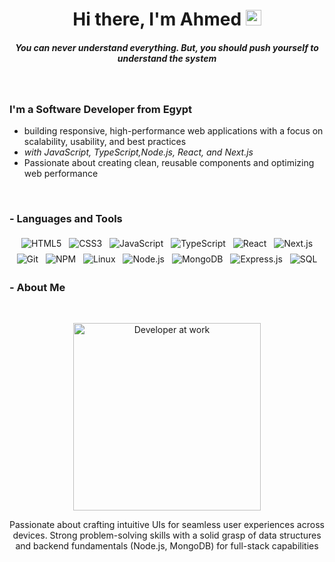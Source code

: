 <div align="center">
   <h1>Hi there, I'm Ahmed <img src="https://media.giphy.com/media/hvRJCLFzcasrR4ia7z/giphy.gif" width="25px"> </h1>
</div>

<h5 align="center">
   <i> You can never understand everything. But, you should push yourself to understand the system </i>
</h5>

<br />

<p align="center">
  <h3> I'm a Software Developer from Egypt</h3>
</p>

- building responsive, high-performance web applications with a focus on scalability, usability, and best practices
- <i>with JavaScript, TypeScript,Node.js, React, and Next.js</i>
- Passionate about creating clean, reusable components and optimizing web performance

<br />

### - Languages and Tools

<p align="center">
  <img src="https://img.icons8.com/color/48/000000/html-5--v1.png" alt="HTML5" style="vertical-align:top; margin:4px">
  <img src="https://img.icons8.com/color/48/000000/css3.png" alt="CSS3" style="vertical-align:top; margin:4px">
  <img src="https://img.icons8.com/color/48/000000/javascript.png" alt="JavaScript" style="vertical-align:top; margin:4px">
  <img src="https://img.icons8.com/color/48/000000/typescript.png" alt="TypeScript" style="vertical-align:top; margin:4px">
  <img src="https://img.icons8.com/ultraviolet/40/000000/react--v1.png" alt="React" style="vertical-align:top; margin:4px">
  <img src="https://img.icons8.com/fluency/48/000000/nextjs.png" alt="Next.js" style="vertical-align:top; margin:4px">
  <img src="https://img.icons8.com/color/48/000000/git.png" alt="Git" style="vertical-align:top; margin:4px">
  <img src="https://img.icons8.com/color/48/000000/npm.png" alt="NPM" style="vertical-align:top; margin:4px">
  <img src="https://img.icons8.com/color/48/000000/linux.png" alt="Linux" style="vertical-align:top; margin:4px">
  <img src="https://img.icons8.com/color/48/000000/nodejs.png" alt="Node.js" style="vertical-align:top; margin:4px">
  <img src="https://img.icons8.com/color/48/000000/mongodb.png" alt="MongoDB" style="vertical-align:top; margin:4px">
  <img src="https://img.icons8.com/ios/50/000000/express-js.png" alt="Express.js" style="vertical-align:top; margin:4px">
  <img src="https://img.icons8.com/ios-filled/50/000000/database.png" alt="SQL" style="vertical-align:top; margin:4px">
</p>

### - About Me

<br />

<p align="center">
   <img src="https://media0.giphy.com/media/v1.Y2lkPTc5MGI3NjExbDczMjNqamxlMTgxN3Fvcnpjem80d3E1cmZ4Ym9ieGRpNDRuM3o0dyZlcD12MV9pbnRlcm5hbF9naWZfYnlfaWQmY3Q9Zw/H03PuVdwREB21ANkLX/giphy.gif" 
        alt="Developer at work" width="300px"/>
</p>

<p align="center">
Passionate about crafting intuitive UIs for seamless user experiences across devices. Strong problem-solving
skills with a solid grasp of data structures and backend fundamentals (Node.js, MongoDB) for full-stack capabilities
</p>
